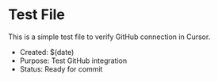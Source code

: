 # Test File

This is a simple test file to verify GitHub connection in Cursor.

- Created: $(date)
- Purpose: Test GitHub integration
- Status: Ready for commit
